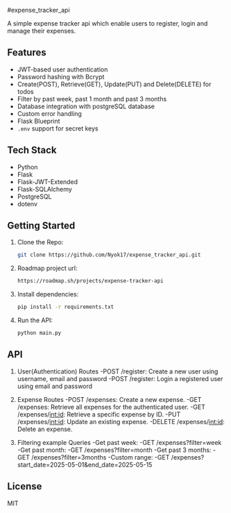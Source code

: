 #expense_tracker_api

A simple expense tracker api which enable users to register, login and manage their expenses.

## Features

- JWT-based user authentication
- Password hashing with Bcrypt
- Create(POST), Retrieve(GET), Update(PUT) and Delete(DELETE) for todos
- Filter by past week, past 1 month and past 3 months
- Database integration with postgreSQL database
- Custom error handling
- Flask Blueprint
- `.env` support for secret keys

## Tech Stack

- Python
- Flask
- Flask-JWT-Extended
- Flask-SQLAlchemy
- PostgreSQL
- dotenv

## Getting Started

1. Clone the Repo:
   ```bash
   git clone https://github.com/Nyok17/expense_tracker_api.git
   ```

2. Roadmap project url:
   ```bash
   https://roadmap.sh/projects/expense-tracker-api
   ```
3. Install dependencies:

   ```bash
   pip install -r requirements.txt
   ```

4. Run the API:

   ```bash
   python main.py
   ```

## API

1. User(Authentication) Routes
   -POST /register: Create a new user using username, email and password
   -POST /register: Login a registered user using email and password

2. Expense Routes 
   -POST /expenses: Create a new expense.
   -GET /expenses: Retrieve all expenses for the authenticated user.
   -GET /expenses/<int:id>: Retrieve a specific expense by ID.
   -PUT /expenses/<int:id>: Update an existing expense.
   -DELETE /expenses/<int:id>: Delete an expense.

3. Filtering example Queries
   -Get past week:
      -GET /expenses?filter=week
   -Get past month:
      -GET /expenses?filter=month
   -Get past 3 months:
      -GET /expenses?filter=3months
   -Custom range:
      -GET /expenses?start_date=2025-05-01&end_date=2025-05-15

## License
MIT
